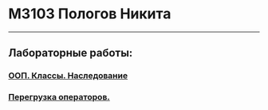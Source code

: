 # М3103 Пологов Никита  

---
## Лабораторные работы:
### [ООП. Классы. Наследование](homework1/README.md)
### [Перегрузка операторов.](homework2/problem.md)
